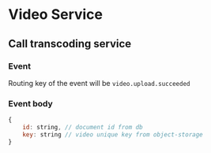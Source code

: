 # Video Service

## Call transcoding service

### Event
Routing key of the event will be `video.upload.succeeded`

### Event body
```javascript
{
    id: string, // document id from db
    key: string // video unique key from object-storage
}
```
